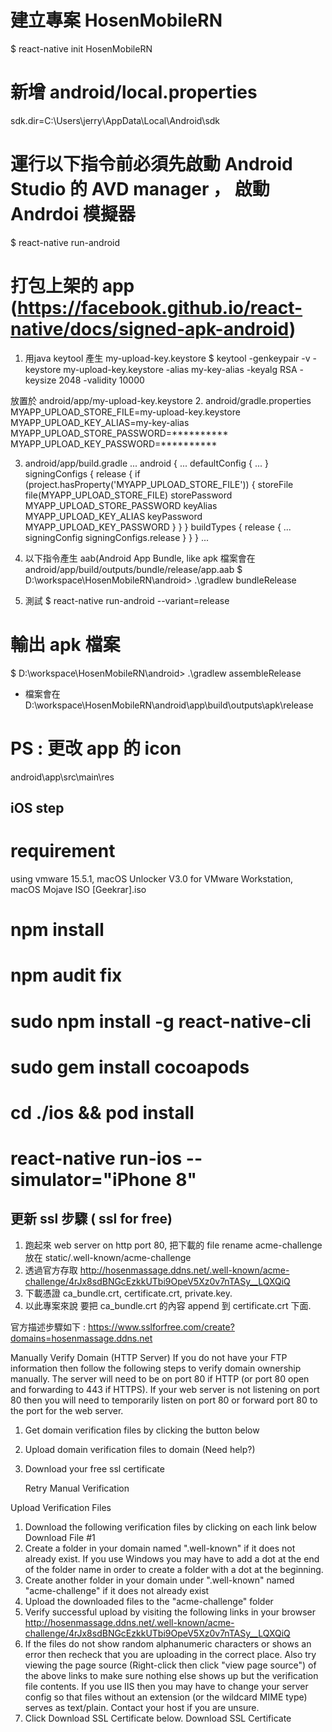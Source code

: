# 建立專案 HosenMobileRN
$ react-native init HosenMobileRN

# 新增 android/local.properties
sdk.dir=C\:\\Users\\jerry\\AppData\\Local\\Android\\sdk

# 運行以下指令前必須先啟動 Android Studio 的 AVD manager ， 啟動 Andrdoi 模擬器 
$ react-native run-android

# 打包上架的 app (https://facebook.github.io/react-native/docs/signed-apk-android)
1. 用java keytool 產生 my-upload-key.keystore
$ keytool -genkeypair -v -keystore my-upload-key.keystore -alias my-key-alias -keyalg RSA -keysize 2048 -validity 10000

  放置於 android/app/my-upload-key.keystore
2. android/gradle.properties
    MYAPP_UPLOAD_STORE_FILE=my-upload-key.keystore
    MYAPP_UPLOAD_KEY_ALIAS=my-key-alias
    MYAPP_UPLOAD_STORE_PASSWORD=**********
    MYAPP_UPLOAD_KEY_PASSWORD=**********

3. android/app/build.gradle
    ...
    android {
        ...
        defaultConfig { ... }
        signingConfigs {
            release {
                if (project.hasProperty('MYAPP_UPLOAD_STORE_FILE')) {
                    storeFile file(MYAPP_UPLOAD_STORE_FILE)
                    storePassword MYAPP_UPLOAD_STORE_PASSWORD
                    keyAlias MYAPP_UPLOAD_KEY_ALIAS
                    keyPassword MYAPP_UPLOAD_KEY_PASSWORD
                }
            }
        }
        buildTypes {
            release {
                ...
                signingConfig signingConfigs.release
            }
        }
    }
    ...
4. 以下指令產生 aab(Android App Bundle, like apk 檔案會在 android/app/build/outputs/bundle/release/app.aab
$ D:\workspace\HosenMobileRN\android> .\gradlew bundleRelease

5. 測試 $ react-native run-android --variant=release

# 輸出 apk 檔案
$ D:\workspace\HosenMobileRN\android> .\gradlew assembleRelease

  - 檔案會在
 D:\workspace\HosenMobileRN\android\app\build\outputs\apk\release

# PS : 更改 app 的 icon 
android\app\src\main\res



iOS step
------------------------------------------------------
# requirement 
using vmware 15.5.1, 
macOS Unlocker V3.0 for VMware Workstation,  
macOS Mojave ISO [Geekrar].iso

# npm install 
# npm audit fix
# sudo npm install -g react-native-cli
# sudo gem install cocoapods 
# cd ./ios  && pod install
# react-native run-ios --simulator="iPhone 8"



更新 ssl 步驟 ( ssl for free)
------------------------------------------------------
1. 跑起來 web server on http port 80, 把下載的 file rename acme-challenge 放在 static/.well-known/acme-challenge
2. 透過官方存取  http://hosenmassage.ddns.net/.well-known/acme-challenge/4rJx8sdBNGcEzkkUTbi9OpeV5Xz0v7nTASy__LQXQiQ 
3. 下載憑證 ca_bundle.crt, certificate.crt, private.key. 
4. 以此專案來說 要把 ca_bundle.crt 的內容 append 到 certificate.crt 下面. 

官方描述步驟如下 : 
https://www.sslforfree.com/create?domains=hosenmassage.ddns.net

Manually Verify Domain (HTTP Server)
If you do not have your FTP information then follow the following steps to verify domain ownership manually. The server will need to be on port 80 if HTTP (or port 80 open and forwarding to 443 if HTTPS). If your web server is not listening on port 80 then you will need to temporarily listen on port 80 or forward port 80 to the port for the web server.

1. Get domain verification files by clicking the button below
2. Upload domain verification files to domain (Need help?)
3. Download your free ssl certificate

    Retry Manual Verification


Upload Verification Files
1. Download the following verification files by clicking on each link below
    Download File #1
2. Create a folder in your domain named ".well-known" if it does not already exist. If you use Windows you may have to add a dot at the end of the folder name in order to create a folder with a dot at the beginning.
3. Create another folder in your domain under ".well-known" named "acme-challenge" if it does not already exist
4. Upload the downloaded files to the "acme-challenge" folder
5. Verify successful upload by visiting the following links in your browser
    http://hosenmassage.ddns.net/.well-known/acme-challenge/4rJx8sdBNGcEzkkUTbi9OpeV5Xz0v7nTASy__LQXQiQ
6. If the files do not show random alphanumeric characters or shows an error then recheck that you are uploading in the correct place. Also try viewing the page source (Right-click then click "view page source") of the above links to make sure nothing else shows up but the verification file contents. If you use IIS then you may have to change your server config so that files without an extension (or the wildcard MIME type) serves as text/plain. Contact your host if you are unsure.
7. Click Download SSL Certificate below.
    Download SSL Certificate
